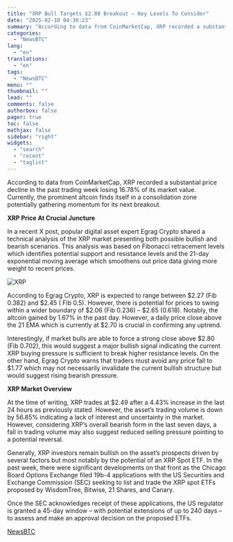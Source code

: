 ```yaml
---
title: "XRP Bull Targets $2.80 Breakout — Key Levels To Consider"
date: "2025-02-10 04:30:23"
summary: "According to data from CoinMarketCap, XRP recorded a substantial price decline in the past trading week losing 16.78% of its market value. Currently, the prominent altcoin finds itself in a consolidation zone potentially gathering momentum for its next breakout. XRP Price At Crucial JunctureIn a recent X post, popular digital..."
categories:
  - "NewsBTC"
lang:
  - "en"
translations:
  - "en"
tags:
  - "NewsBTC"
menu: ""
thumbnail: ""
lead: ""
comments: false
authorbox: false
pager: true
toc: false
mathjax: false
sidebar: "right"
widgets:
  - "search"
  - "recent"
  - "taglist"
---
```


According to data from CoinMarketCap, XRP recorded a substantial price decline in the past trading week losing 16.78% of its market value. Currently, the prominent altcoin finds itself in a consolidation zone potentially gathering momentum for its next breakout.

****XRP Price At Crucial Juncture****

In a recent X post, popular digital asset expert Egrag Crypto shared a technical analysis of the XRP market presenting both possible bullish and bearish scenarios. This analysis was based on Fibonacci retracement levels which identifies potential support and resistance levels and the 21-day exponential moving average which smoothens out price data giving more weight to recent prices.

![XRP](https://s3.tradingview.com/news/image/newsbtc:a5466f869094b-018ff36da5cadad8c062ec9ce3b2cb24-resized.jpeg)

According to Egrag Crypto, XRP is expected to range between $2.27 (Fib 0.382) and $2.45 ( Fib 0.5). However, there is potential for prices to swing within a wider boundary of $2.06 (Fib 0.236) – $2.65 (0.618). Notably, the altcoin gained by 1.67% in the past day. However, a daily price close above the 21 EMA which is currently at $2.70 is crucial in confirming any uptrend.

Interestingly, if market bulls are able to force a strong close above $2.80 (Fib 0.702), this would suggest a major bullish signal indicating the current XRP buying pressure is sufficient to break higher resistance levels. On the other hand, Egrag Crypto warns that traders must avoid any price fall to $1.77 which may not necessarily invalidate the current bullish structure but would suggest rising bearish pressure.

****XRP Market Overview****

At the time of writing, XRP trades at $2.49 after a 4.43% increase in the last 24 hours as previously stated. However, the asset’s trading volume is down by 56.85% indicating a lack of interest and uncertainty in the market. However, considering XRP’s overall bearish form in the last seven days, a fall in trading volume may also suggest reduced selling pressure pointing to a potential reversal.

Generally, XRP investors remain bullish on the asset’s prospects driven by several factors but most notably by the potential of an XRP Spot ETF. In the past week, there were significant developments on that front as the Chicago Board Options Exchange filed 19b-4 applications with the US Securities and Exchange Commission (SEC) seeking to list and trade the XRP spot ETFs proposed by WisdomTree, Bitwise, 21 Shares, and Canary.

Once the SEC acknowledges receipt of these applications, the US regulator is granted a 45-day window – with potential extensions of up to 240 days – to assess and make an approval decision on the proposed ETFs.

[NewsBTC](https://www.tradingview.com/news/newsbtc:a5466f869094b:0-xrp-bull-targets-2-80-breakout-key-levels-to-consider/)
